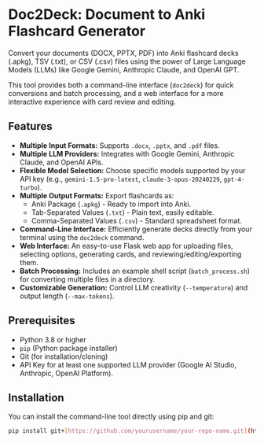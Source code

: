 # Doc2Deck: Document to Anki Flashcard Generator

Convert your documents (DOCX, PPTX, PDF) into Anki flashcard decks (.apkg), TSV (.txt), or CSV (.csv) files using the power of Large Language Models (LLMs) like Google Gemini, Anthropic Claude, and OpenAI GPT.

This tool provides both a command-line interface (`doc2deck`) for quick conversions and batch processing, and a web interface for a more interactive experience with card review and editing.

## Features

* **Multiple Input Formats:** Supports `.docx`, `.pptx`, and `.pdf` files.
* **Multiple LLM Providers:** Integrates with Google Gemini, Anthropic Claude, and OpenAI APIs.
* **Flexible Model Selection:** Choose specific models supported by your API key (e.g., `gemini-1.5-pro-latest`, `claude-3-opus-20240229`, `gpt-4-turbo`).
* **Multiple Output Formats:** Export flashcards as:
    * Anki Package (`.apkg`) - Ready to import into Anki.
    * Tab-Separated Values (`.txt`) - Plain text, easily editable.
    * Comma-Separated Values (`.csv`) - Standard spreadsheet format.
* **Command-Line Interface:** Efficiently generate decks directly from your terminal using the `doc2deck` command.
* **Web Interface:** An easy-to-use Flask web app for uploading files, selecting options, generating cards, and reviewing/editing/exporting them.
* **Batch Processing:** Includes an example shell script (`batch_process.sh`) for converting multiple files in a directory.
* **Customizable Generation:** Control LLM creativity (`--temperature`) and output length (`--max-tokens`).

## Prerequisites

* Python 3.8 or higher
* `pip` (Python package installer)
* Git (for installation/cloning)
* API Key for at least one supported LLM provider (Google AI Studio, Anthropic, OpenAI Platform).

## Installation

You can install the command-line tool directly using pip and git:

```bash
pip install git+[https://github.com/yourusername/your-repo-name.git](https://github.com/yourusername/your-repo-name.git)
